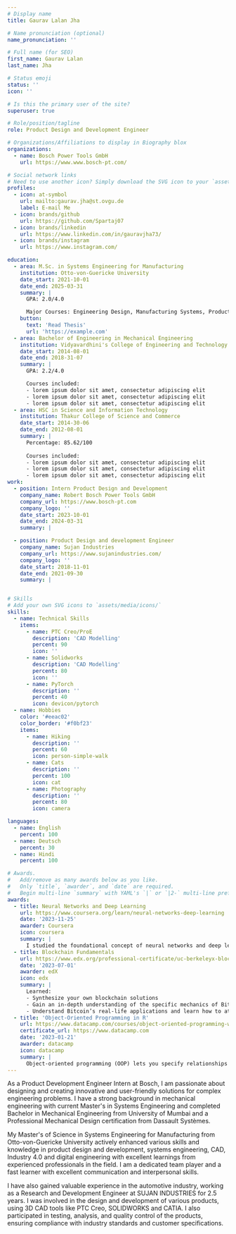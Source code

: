 ```yaml
---
# Display name
title: Gaurav Lalan Jha

# Name pronunciation (optional)
name_pronunciation: ''

# Full name (for SEO)
first_name: Gaurav Lalan
last_name: Jha

# Status emoji
status: ''
icon: ''

# Is this the primary user of the site?
superuser: true

# Role/position/tagline
role: Product Design and Development Engineer

# Organizations/Affiliations to display in Biography blox
organizations:
  - name: Bosch Power Tools GmbH
    url: https://www.www.bosch-pt.com/

# Social network links
# Need to use another icon? Simply download the SVG icon to your `assets/media/icons/` folder.
profiles:
  - icon: at-symbol
    url: mailto:gaurav.jha@st.ovgu.de
    label: E-mail Me
  - icon: brands/github
    url: https://github.com/Spartaj07
  - icon: brands/linkedin
    url: https://www.linkedin.com/in/gauravjha73/
  - icon: brands/instagram
    url: https://www.instagram.com/

education:
  - area: M.Sc. in Systems Engineering for Manufacturing
    institution: Otto-von-Guericke University
    date_start: 2021-10-01
    date_end: 2025-03-31
    summary: |
      GPA: 2.0/4.0

      Major Courses: Engineering Design, Manufacturing Systems, Product Development, CAD/CAM/CAx, Industry 4.0, Digital Engineering, Mechatronic systems.
    button:
      text: 'Read Thesis'
      url: 'https://example.com'
  - area: Bachelor of Engineering in Mechanical Engineering
    institution: Vidyavardhini's College of Engineering and Technology
    date_start: 2014-08-01
    date_end: 2018-31-07
    summary: |
      GPA: 2.2/4.0

      Courses included:
      - lorem ipsum dolor sit amet, consectetur adipiscing elit
      - lorem ipsum dolor sit amet, consectetur adipiscing elit
      - lorem ipsum dolor sit amet, consectetur adipiscing elit
  - area: HSC in Science and Information Technology
    institution: Thakur College of Science and Commerce
    date_start: 2014-30-06
    date_end: 2012-08-01
    summary: |
      Percentage: 85.62/100
      
      Courses included:
      - lorem ipsum dolor sit amet, consectetur adipiscing elit
      - lorem ipsum dolor sit amet, consectetur adipiscing elit
      - lorem ipsum dolor sit amet, consectetur adipiscing elit
work:
  - position: Intern Product Design and Development
    company_name: Robert Bosch Power Tools GmbH
    company_url: https://www.bosch-pt.com
    company_logo: ''
    date_start: 2023-10-01
    date_end: 2024-03-31
    summary: |

  - position: Product Design and development Engineer
    company_name: Sujan Industries
    company_url: https://www.sujanindustries.com/
    company_logo: ''
    date_start: 2018-11-01
    date_end: 2021-09-30
    summary: |


# Skills
# Add your own SVG icons to `assets/media/icons/`
skills:
  - name: Technical Skills
    items:
      - name: PTC Creo/ProE
        description: 'CAD Modelling'
        percent: 90
        icon: ''
      - name: Solidworks 
        description: 'CAD Modelling'
        percent: 80
        icon: ''
      - name: PyTorch
        description: ''
        percent: 40
        icon: devicon/pytorch
  - name: Hobbies
    color: '#eeac02'
    color_border: '#f0bf23'
    items:
      - name: Hiking
        description: ''
        percent: 60
        icon: person-simple-walk
      - name: Cats
        description: ''
        percent: 100
        icon: cat
      - name: Photography
        description: ''
        percent: 80
        icon: camera

languages:
  - name: English
    percent: 100
  - name: Deutsch
    percent: 30
  - name: Hindi
    percent: 100

# Awards.
#   Add/remove as many awards below as you like.
#   Only `title`, `awarder`, and `date` are required.
#   Begin multi-line `summary` with YAML's `|` or `|2-` multi-line prefix and indent 2 spaces below.
awards:
  - title: Neural Networks and Deep Learning
    url: https://www.coursera.org/learn/neural-networks-deep-learning
    date: '2023-11-25'
    awarder: Coursera
    icon: coursera
    summary: |
      I studied the foundational concept of neural networks and deep learning. By the end, I was familiar with the significant technological trends driving the rise of deep learning; build, train, and apply fully connected deep neural networks; implement efficient (vectorized) neural networks; identify key parameters in a neural network’s architecture; and apply deep learning to your own applications.
  - title: Blockchain Fundamentals
    url: https://www.edx.org/professional-certificate/uc-berkeleyx-blockchain-fundamentals
    date: '2023-07-01'
    awarder: edX
    icon: edx
    summary: |
      Learned:
      - Synthesize your own blockchain solutions
      - Gain an in-depth understanding of the specific mechanics of Bitcoin
      - Understand Bitcoin’s real-life applications and learn how to attack and destroy Bitcoin, Ethereum, smart contracts and Dapps, and alternatives to Bitcoin’s Proof-of-Work consensus algorithm
  - title: 'Object-Oriented Programming in R'
    url: https://www.datacamp.com/courses/object-oriented-programming-with-s3-and-r6-in-r
    certificate_url: https://www.datacamp.com
    date: '2023-01-21'
    awarder: datacamp
    icon: datacamp
    summary: |
      Object-oriented programming (OOP) lets you specify relationships between functions and the objects that they can act on, helping you manage complexity in your code. This is an intermediate level course, providing an introduction to OOP, using the S3 and R6 systems. S3 is a great day-to-day R programming tool that simplifies some of the functions that you write. R6 is especially useful for industry-specific analyses, working with web APIs, and building GUIs.
---
```


As a Product Development Engineer Intern at Bosch, I am passionate about designing and creating innovative and user-friendly solutions for complex engineering problems. I have a strong background in mechanical engineering with current Master's in Systems Engineering and completed Bachelor in Mechanical Engineering from University of Mumbai and a Professional Mechanical Design certification from Dassault Systèmes.

My Master's of Science in Systems Engineering for Manufacturing from Otto-von-Guericke University actively enhanced various skills and knowledge in product design and development, systems engineering, CAD, Industry 4.0 and digital engineering with excellent learnings from experienced professionals in the field. I am a dedicated team player and a fast learner with excellent communication and interpersonal skills.

I have also gained valuable experience in the automotive industry, working as a Research and Development Engineer at SUJAN INDUSTRIES for 2.5 years. I was involved in the design and development of various products, using 3D CAD tools like PTC Creo, SOLIDWORKS and CATIA. I also participated in testing, analysis, and quality control of the products, ensuring compliance with industry standards and customer specifications.

